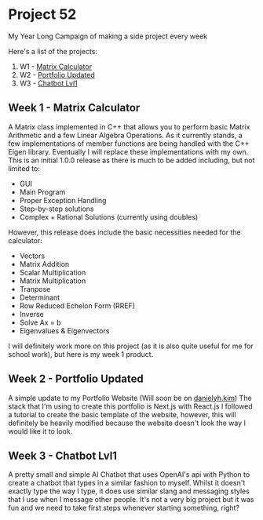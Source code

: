 # Project 52
 My Year Long Campaign of making a side project every week

 Here's a list of the projects:
 1. W1 - [Matrix Calculator](W1-Matrix-Calculator)
 1. W2 - [Portfolio Updated](W2-Portfolio-Updated)
 1. W3 - [Chatbot Lvl1](W3-Chatbot-Lvl1)

## Week 1 - Matrix Calculator
A Matrix class implemented in C++ that allows you to perform basic Matrix Arithmetic and a few Linear Algebra Operations.
As it currently stands, a few implementations of member functions are being handled with the C++ Eigen library. Eventually I will replace these implementations
with my own.
This is an initial 1.0.0 release as there is much to be added including, but not limited to:
- GUI
- Main Program
- Proper Exception Handling
- Step-by-step solutions
- Complex + Rational Solutions (currently using doubles)

However, this release does include the basic necessities needed for the calculator:
- Vectors
- Matrix Addition
- Scalar Multiplication
- Matrix Multiplication
- Tranpose
- Determinant
- Row Reduced Echelon Form (RREF)
- Inverse
- Solve Ax = b
- Eigenvalues & Eigenvectors

I will definitely work more on this project (as it is also quite useful for me for school work), but here is my week 1 product.

## Week 2 - Portfolio Updated
A simple update to my Portfolio Website (Will soon be on [danielyh.kim](https://danielyh.kim))
The stack that I'm using to create this portfolio is Next.js with React.js
I followed a tutorial to create the basic template of the website, however, this will definitely be heavily modified because the website doesn't look
the way I would like it to look.

## Week 3 - Chatbot Lvl1
A pretty small and simple AI Chatbot that uses OpenAI's api with Python to create a chatbot that types in a similar fashion to myself. 
Whilst it doesn't exactly type the way I type, it does use similar slang and messaging styles that I use when I message other people.
It's not a very big project but it was fun and we need to take first steps whenever starting something, right?
